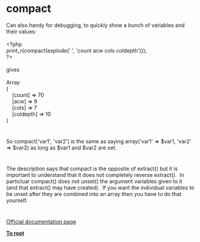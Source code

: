 # compact




<div class="phpcode"><span class="html">
Can also handy for debugging, to quickly show a bunch of variables and their values:<br><br><span class="default">&lt;?php<br>print_r</span><span class="keyword">(</span><span class="default">compact</span><span class="keyword">(</span><span class="default">explode</span><span class="keyword">(</span><span class="string">&apos; &apos;</span><span class="keyword">, </span><span class="string">&apos;count acw cols coldepth&apos;</span><span class="keyword">)));<br></span><span class="default">?&gt;<br></span><br>gives<br><br>Array<br>(<br>&#xA0; &#xA0; [count] =&gt; 70<br>&#xA0; &#xA0; [acw] =&gt; 9<br>&#xA0; &#xA0; [cols] =&gt; 7<br>&#xA0; &#xA0; [coldepth] =&gt; 10<br>)</span>
</div>
  

#


<div class="phpcode"><span class="html">
So compact(&apos;var1&apos;, &apos;var2&apos;) is the same as saying array(&apos;var1&apos; =&gt; $var1, &apos;var2&apos; =&gt; $var2) as long as $var1 and $var2 are set.</span>
</div>
  

#


<div class="phpcode"><span class="html">
The description says that compact is the opposite of extract() but it is important to understand that it does not completely reverse extract().&#xA0; In particluar compact() does not unset() the argument variables given to it (and that extract() may have created).&#xA0; If you want the individual variables to be unset after they are combined into an array then you have to do that yourself.</span>
</div>
  

#

[Official documentation page](https://www.php.net/manual/en/function.compact.php)

**[To root](/README.md)**